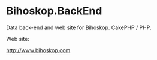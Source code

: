 Bihoskop.BackEnd
================

Data back-end and web site for Bihoskop. CakePHP / PHP.

Web site:

http://www.bihoskop.com
